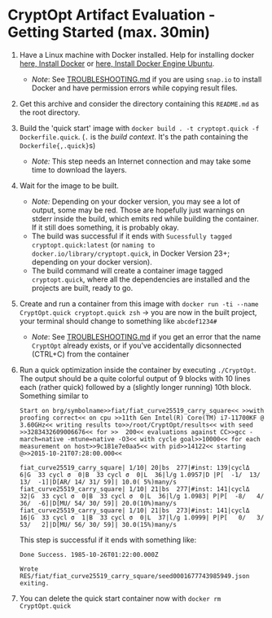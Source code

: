 # CryptOpt Artifact Evaluation - Getting Started (max. 30min)

1. Have a Linux machine with Docker installed. Help for installing docker [here, Install Docker](https://docs.docker.com/get-docker) or [here, Install Docker Engine  Ubuntu](https://docs.docker.com/engine/install/ubuntu/).
    - *Note*: See [TROUBLESHOOTING.md](./TROUBLESHOOTING.md) if you are using `snap.io` to install Docker and have permission errors while copying result files.

1. Get this archive and consider the directory containing this `README.md` as the root directory.

1. Build the 'quick start' image with `docker build . -t cryptopt.quick -f Dockerfile.quick`. (`.` is the *build context*. It's the path containing the `Dockerfile{,.quick}`s)
    - *Note:* This step needs an Internet connection and may take some time to download the layers.

1. Wait for the image to be built.
    - *Note:* Depending on your docker version, you may see a lot of output, some may be red. Those are hopefully just warnings on stderr inside the build, which emits red while building the container. If it still does something, it is probably okay.
    - The build was successful if it ends with `Sucessfully tagged cryptopt.quick:latest` (or `naming to docker.io/library/cryptopt.quick`, in Docker Version 23+; depending on your docker version).
    - The build command will create a container image tagged `cryptopt.quick`, where all the dependencies are installed and the projects are built, ready to go.

1. Create and run a container from this image with `docker run -ti --name CryptOpt.quick cryptopt.quick zsh` -> you are now in the built project, your terminal should change to something like `abcdef1234#`
    - *Note*: See [TROUBLESHOOTING.md](./TROUBLESHOOTING.md) if you get an error that the name `CryptOpt` already exists, or if you've accidentally dicsonnected (CTRL+C) from the container

1. Run a quick optimization inside the container by executing `./CryptOpt`. The output should be a quite colorful output of 9 blocks with 10 lines each (rather quick) followed by a (slightly longer running) 10th block. Something similar to 
    ```
    Start on brg/symbolname>>fiat/fiat_curve25519_carry_square<< >>with proofing correct<< on cpu >>11th Gen Intel(R) Core(TM) i7-11700KF @ 3.60GHz<< writing results to>>/root/CryptOpt/results<< with seed >>3283432609006676<< for >>  200<< evaluations against CC>>gcc -march=native -mtune=native -O3<< with cycle goal>>10000<< for each measurement on host>>9c181e7e0aa5<< with pid>>14122<< starting @>>2015-10-21T07:28:00.000<<
    
    fiat_curve25519_carry_square| 1/10| 20|bs  277|#inst: 139|cyclΔ      6|G  33 cycl σ  0|B  33 cycl σ  0|L  36|l/g 1.0957|D |P[  -1/  13/  13/  -1]|D[AR/ 14/ 31/ 59]| 10.0( 5%)many/s
    fiat_curve25519_carry_square| 1/10| 21|bs  277|#inst: 141|cyclΔ     32|G  33 cycl σ  0|B  33 cycl σ  0|L  36|l/g 1.0983| P|P[  -8/   4/  36/  -6]|D[MU/ 54/ 30/ 59]| 20.0(10%)many/s
    fiat_curve25519_carry_square| 1/10| 21|bs  273|#inst: 141|cyclΔ     16|G  33 cycl σ  1|B  33 cycl σ  0|L  37|l/g 1.0999| P|P[   0/   3/  53/   2]|D[MU/ 56/ 30/ 59]| 30.0(15%)many/s
    ```

    This step is successful if it ends with something like: 
    ```
    Done Success. 1985-10-26T01:22:00.000Z
     
    Wrote RES/fiat/fiat_curve25519_carry_square/seed0001677743985949.json exiting.
    ```
    
1. You can delete the quick start container now with `docker rm CryptOpt.quick`


